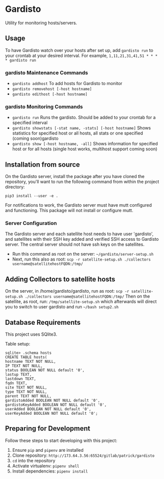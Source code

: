 Gardisto
======

Utility for monitoring hosts/servers.

## Usage

To have Gardisto watch over your hosts after set up, add `gardisto run` to your crontab at your desired interval.
    For example, `1,11,21,31,41,51 * * * * gardisto run`

### gardisto Maintenance Commands
 - `gardisto addhost` To add hosts for Gardisto to monitor
 - `gardisto removehost [-host hostname]`
 - `gardisto edithost [-host hostname]`

### gardisto Monitoring Commands
 - `gardisto run` Runs the gardisto. Should be added to your crontab for a specified interval
 - `gardisto showstats [-stat name, -stats] [-host hostname]` Shows statistics for specified host or all hosts, all stats or one specified (coming soon)gardisto
 - `gardisto show [-host hostname, -all]` Shows information for specified host or for all hosts (single host works, multihost support coming soon)

## Installation from source

On the Gardisto server, install the package after you have cloned the repository, you'll want to run the following command from within the project directory:

```
pip3 install --user -e .
```

For notifications to work, the Gardisto server must have mutt configured and functioning. This package will not install or configure mutt.

### Server Configuration

The Gardisto server and each satellite host needs to have user 'gardisto', and satellites with their SSH key added and verified SSH access to Gardisto server. The central server should not have ssh keys on the satellites.
 - Run this command as root on the server: `~/gardisto/server-setup.sh`
 - Next, run this also as root: `scp -r satellite-setup.sh ./collectors username@satellitehostFQDN:/tmp/`


<!---
 - `useradd -m -s /bin/bash gardisto`
 - `passwd gardisto` and enter password
 - add this line to /etc/sshd_config:
    `Match User !root
        PasswordAuthentication no`
 - `mkdir -p /var/gardisto/collectors`
 - `chown -R gardisto:gardisto /var/gardisto`
 - and on the satellites, as user gardisto, `cd ~/.ssh; ssh-keygen -t rsa -b 4096 -f gardisto.rsa -N ""`
   - then `ssh-add gardisto.rsa; ssh-copy-id gardisto@[gardisto.server.ip]`
The configuration is in the base gardisto directory from gitlab, and must be put in /var/gardisto of the server and all satellites.
---->

## Adding Collectors to satellite hosts

On the server, in /home/gardisto/gardisto, run as root: `scp -r satellite-setup.sh ./collectors username@satellitehostFQDN:/tmp/`
Then on the satellite, as root, run: `/tmp/satellite-setup.sh` which afterwards will direct you to switch to user gardisto and run `~/bash setup2.sh`

<!---- sar:
sudo apt-get install sysstat
(or)
yum install sysstat
(or)
rpm -ivh sysstat-10.0.0-1.i586.rpm ----->



## Database Requirements

This project uses SQlite3.

Table setup:

```
sqlite> .schema hosts
CREATE TABLE hosts(
hostname TEXT NOT NULL,
IP TEXT NOT NULL,
status BOOLEAN NOT NULL default '0',
lastup TEXT,
lastdown TEXT,
fqdn TEXT,
site TEXT NOT NULL,
type TEXT NOT NULL,
parent TEXT NOT NULL,
gardistoAdded BOOLEAN NOT NULL default '0',
gardistoKeyAdded BOOLEAN NOT NULL default '0',
userAdded BOOLEAN NOT NULL default '0',
userKeyAdded BOOLEAN NOT NULL default '0';
```

## Preparing for Development

Follow these steps to start developing with this project:

1. Ensure `pip` and `pipenv` are installed
2. Clone repository: `http://173.64.3.56:65524/gitlab/patrick/gardisto`
3. `cd` into the repository
4. Activate virtualenv: `pipenv shell`
5. Install dependencies: `pipenv install`
